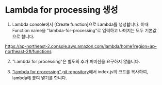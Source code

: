 # Lambda for processing 생성

1) Lambda console에서 [Create function]으로 Lambda를 생성합니다. 이때 Function name을 "lambda-for-processing"로 입력하고 나머지는 모두 기본값으로 합니다. 

https://ap-northeast-2.console.aws.amazon.com/lambda/home?region=ap-northeast-2#/functions

2) "Lambda for processing"은 별도의 추가 퍼미션을 요구하지 않습니다.


3) ["lambda for processing" git repository](https://github.com/brotheroak/case-study-wait-for-callback/tree/main/lambda-for-processing)에서 index.js의 코드를 복사하여, lambda에 붙여 넣기를 합니다. 

